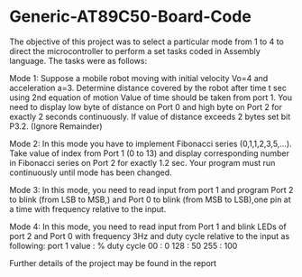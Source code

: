 # Generic-AT89C50-Board-Code
The objective of this project was to select a particular mode from 1 to 4 to direct the microcontroller to perform a set tasks coded in Assembly language. 
The tasks were as follows:

  Mode 1: 
Suppose a mobile robot moving with initial velocity Vo=4 and acceleration a=3. Determine distance covered by the robot after time t sec using 2nd equation of motion
Value of time should be taken from port 1. You need to display low byte of distance on Port 0 and high byte on Port 2 for exactly 2 seconds continuously. If value of distance exceeds 2 bytes set bit P3.2. (Ignore Remainder)

Mode 2:
In this mode you have to implement Fibonacci series (0,1,1,2,3,5,…). Take value of index from Port 1 (0 to 13) and display corresponding number in Fibonacci series on Port 2 for exactly 1.2 sec. Your program must run continuously until mode has been changed.

Mode 3:
In this mode, you need to read input from port 1 and program Port 2 to blink (from LSB to MSB,) and Port 0 to blink (from MSB to LSB),one pin at a time with frequency relative to the input.

Mode 4:
In this mode, you need to read input from Port 1 and blink LEDs of port 2 and Port 0 with frequency 3Hz and duty cycle relative to the input as following:
port 1 value : % duty cycle
00 : 0
128 : 50
255 : 100

Further details of the project may be found in the report

